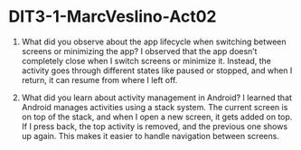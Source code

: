 # DIT3-1-MarcVeslino-Act02
1. What did you observe about the app lifecycle when switching between screens or minimizing the app?
   I observed that the app doesn’t completely close when I switch screens or minimize it. Instead, the activity goes through different states like paused or stopped, and when I return, it can resume from where I left off.

2. What did you learn about activity management in Android?
   I learned that Android manages activities using a stack system. The current screen is on top of the stack, and when I open a new screen, it gets added on top. If I press back, the top activity is removed, and the previous one shows up again. This makes it easier to handle navigation between screens.
